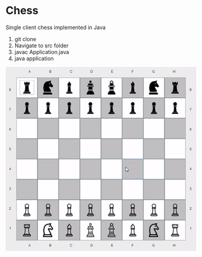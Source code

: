 # Chess
Single client chess implemented in Java

1. git clone
2. Navigate to src folder
3. javac Application.java
3. java application


![](chess.gif)